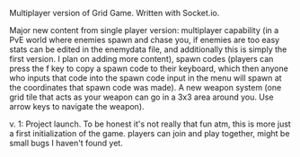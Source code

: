 Multiplayer version of Grid Game. Written with Socket.io.

Major new content from single player version: multiplayer capability (in a PvE world where enemies spawn and chase you, if enemies are too easy stats can be edited in the enemydata file, and additionally this is simply the first version. I plan on adding more content), spawn codes (players can press the f key to copy a spawn code to their keyboard, which then anyone who inputs that code into the spawn code input in the menu will spawn at the coordinates that spawn code was made). A new weapon system (one grid tile that acts as your weapon can go in a 3x3 area around you. Use arrow keys to navigate the weapon).

v. 1: Project launch. To be honest it's not really that fun atm, this is more just a first initialization of the game. players can join and play together, might be small bugs I haven't found yet.
